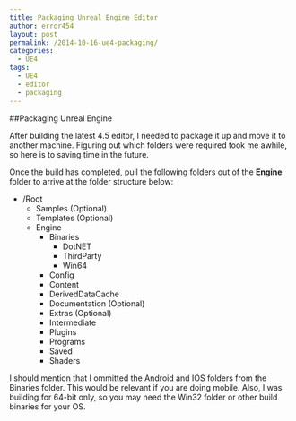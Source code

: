 ```yaml
---
title: Packaging Unreal Engine Editor
author: error454
layout: post
permalink: /2014-10-16-ue4-packaging/
categories:
  - UE4
tags:
  - UE4
  - editor
  - packaging
---
```


##Packaging Unreal Engine

After building the latest 4.5 editor, I needed to package it up and move it to another machine. Figuring out which folders were required took me awhile, so here is to saving time in the future.

Once the build has completed, pull the following folders out of the **Engine** folder to arrive at the folder structure below:

* /Root
    * Samples   (Optional)
    * Templates (Optional)
    * Engine
        * Binaries
            * DotNET
            * ThirdParty
            * Win64
        * Config
        * Content
        * DerivedDataCache
        * Documentation (Optional)
        * Extras (Optional)
        * Intermediate
        * Plugins
        * Programs
        * Saved
        * Shaders
    
I should mention that I ommitted the Android and IOS folders from the Binaries folder. This would be relevant if you are doing mobile. Also, I was building for 64-bit only, so you may need the Win32 folder or other build binaries for your OS.
